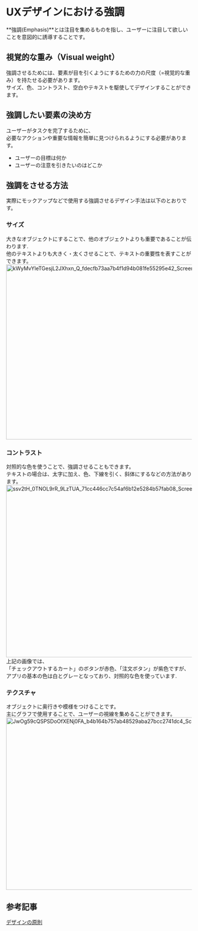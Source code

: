 # UXデザインにおける強調
**強調(Emphasis)**とは注目を集めるものを指し、ユーザーに注目して欲しいことを意図的に誘導することです。  

## 視覚的な重み（Visual weight）
強調させるためには、要素が目を引くようにするための力の尺度（=視覚的な重み）を持たせる必要があります。  
サイズ、色、コントラスト、空白やテキストを駆使してデザインすることができます。  

## 強調したい要素の決め方
ユーザーがタスクを完了するために、  
必要なアクションや重要な情報を簡単に見つけられるようにする必要があります。  

- ユーザーの目標は何か
- ユーザーの注意を引きたいのはどこか

## 強調をさせる方法
実際にモックアップなどで使用する強調させるデザイン手法は以下のとおりです。  
### サイズ
大きなオブジェクトにすることで、他のオブジェクトよりも重要であることが伝わります.  
他のテキストよりも大きく・太くさせることで、テキストの重要性を表すことができます。  
<img width="1242" height="475" alt="kWyMvYleTGesjL2JXhxn_Q_fdecfb73aa7b4f1d94b081fe55295e42_Screenshot-2021-03-05-at-11 59 18-AM" src="https://github.com/user-attachments/assets/8deee2a2-45e8-4dc3-a275-ac38595301fb" />  

### コントラスト
対照的な色を使うことで、強調させることもできます。  
テキストの場合は、太字に加え、色、下線を引く、斜体にするなどの方法があります。  
<img width="1229" height="468" alt="ssv2tH_0TNOL9rR_9LzTUA_71cc446cc7c54af6b12e5284b57fab08_Screenshot-2021-03-05-at-11 59 28-AM" src="https://github.com/user-attachments/assets/6b9591ba-2e67-43bf-9aec-4c5da85c8f59" />  
上記の画像では、  
「チェックアウトするカート」のボタンが赤色、「注文ボタン」が紫色ですが、
アプリの基本の色は白とグレーとなっており、対照的な色を使っています.  

### テクスチャ
オブジェクトに奥行きや模様をつけることです。  
主にグラフで使用することで、ユーザーの視線を集めることができます。  
<img width="1243" height="468" alt="JwOg59cQSPSDoOfXENj0FA_b4b164b757ab48529aba27bcc2741dc4_Screenshot-2021-03-05-at-11 59 42-AM" src="https://github.com/user-attachments/assets/d38d590a-80fb-4f99-8384-af7eb423c606" />  


## 参考記事
[デザインの原則](https://www.toptal.com/designers/ui/principles-of-design)
